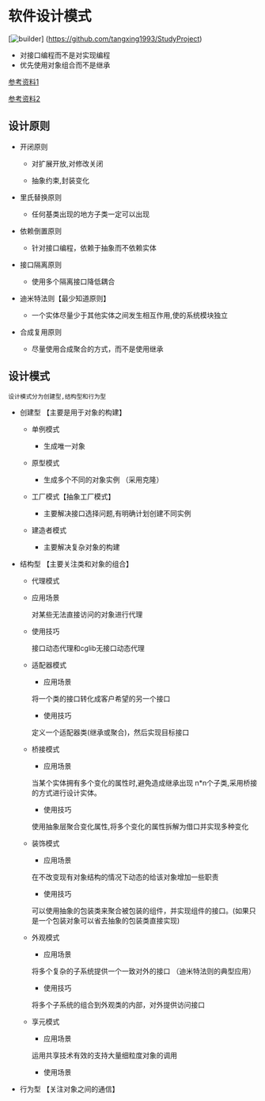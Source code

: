 软件设计模式
============
[![builder](https://img.shields.io/badge/build-pass-green)]
(https://github.com/tangxing1993/StudyProject)

- 对接口编程而不是对实现编程
- 优先使用对象组合而不是继承

[参考资料1](http://c.biancheng.net/view/1317.html)

[参考资料2](https://www.runoob.com/design-pattern/design-pattern-tutorial.html)

**__设计原则__**
---------------
* 开闭原则
	
	* 对扩展开放,对修改关闭
	
	* 抽象约束,封装变化
	
* 里氏替换原则
	
	* 任何基类出现的地方子类一定可以出现

* 依赖倒置原则
	
	* 针对接口编程，依赖于抽象而不依赖实体

* 接口隔离原则
	
	* 使用多个隔离接口降低耦合

* 迪米特法则【最少知道原则】
	
	* 一个实体尽量少于其他实体之间发生相互作用,使的系统模块独立

* 合成复用原则
	
	* 尽量使用合成聚合的方式，而不是使用继承

**__设计模式__**
-----------------

	设计模式分为创建型,结构型和行为型
	
* 创建型 【主要是用于对象的构建】
	
	* 单例模式
	
		- 生成唯一对象
	
	* 原型模式
	
		- 生成多个不同的对象实例 （采用克隆）
	
	* 工厂模式【抽象工厂模式】
		
		- 主要解决接口选择问题,有明确计划创建不同实例
	
	* 建造者模式
		
		- 主要解决复杂对象的构建


* 结构型 【主要关注类和对象的组合】

	* 代理模式
		
	 - 应用场景 
	
		对某些无法直接访问的对象进行代理
	
	 - 使用技巧
		
		接口动态代理和cglib无接口动态代理
	
	* 适配器模式
		
	  - 应用场景
	  
	  将一个类的接口转化成客户希望的另一个接口
	  
	  - 使用技巧
	  
	  定义一个适配器类(继承或聚合)，然后实现目标接口
	   	
	* 桥接模式
	
	  - 应用场景
	  
	  当某个实体拥有多个变化的属性时,避免造成继承出现 n*n个子类,采用桥接的方式进行设计实体。
	  
	  - 使用技巧
	
	  使用抽象层聚合变化属性,将多个变化的属性拆解为借口并实现多种变化
	 
	* 装饰模式
	 
	  - 应用场景
	  
	  在不改变现有对象结构的情况下动态的给该对象增加一些职责
		
	  - 使用技巧
	  
	  可以使用抽象的包装类来聚合被包装的组件，并实现组件的接口。(如果只是一个包装对象可以省去抽象的包装类直接实现)
	 
	* 外观模式
	
	  - 应用场景
	  
	  将多个复杂的子系统提供一个一致对外的接口  （迪米特法则的典型应用）
	  
	  - 使用技巧
	  
	  将多个子系统的组合到外观类的内部，对外提供访问接口
	
	* 享元模式
	
	  - 应用场景
	  
	  运用共享技术有效的支持大量细粒度对象的调用
	  
	  - 使用场景


* 行为型 【关注对象之间的通信】
	
	
